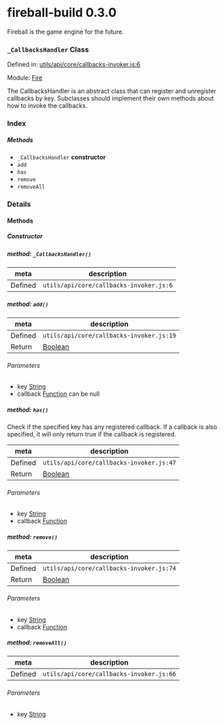 
# fireball-build 0.3.0

Fireball is the game engine for the future.

### `_CallbacksHandler` Class


Defined in: [utils/api/core/callbacks-invoker.js:6](../files/utils/api/core/callbacks-invoker.js.js)

Module: [Fire](../modules/Fire.md)




The CallbacksHandler is an abstract class that can register and unregister callbacks by key.
Subclasses should implement their own methods about how to invoke the callbacks.

### Index



##### Methods

  - `_CallbacksHandler` **constructor**
  - `add`
  - `has`
  - `remove`
  - `removeAll`





### Details




<!-- Method Block -->
#### Methods

##### Constructor

##### method: `_CallbacksHandler()`



| meta | description |
|------|-------------|
| Defined | `utils/api/core/callbacks-invoker.js:6` |



##### method: `add()`



| meta | description |
|------|-------------|
| Defined | `utils/api/core/callbacks-invoker.js:19` |
| Return 		 | <a href="https://developer.mozilla.org/en/JavaScript/Reference/Global_Objects/Boolean" class="crosslink external" target="_blank">Boolean</a> 

###### Parameters
- key <a href="https://developer.mozilla.org/en/JavaScript/Reference/Global_Objects/String" class="crosslink external" target="_blank">String</a>  
- callback <a href="https://developer.mozilla.org/en/JavaScript/Reference/Global_Objects/Function" class="crosslink external" target="_blank">Function</a> can be null


##### method: `has()`

Check if the specified key has any registered callback. If a callback is also specified,
it will only return true if the callback is registered.

| meta | description |
|------|-------------|
| Defined | `utils/api/core/callbacks-invoker.js:47` |
| Return 		 | <a href="https://developer.mozilla.org/en/JavaScript/Reference/Global_Objects/Boolean" class="crosslink external" target="_blank">Boolean</a> 

###### Parameters
- key <a href="https://developer.mozilla.org/en/JavaScript/Reference/Global_Objects/String" class="crosslink external" target="_blank">String</a>  
- callback <a href="https://developer.mozilla.org/en/JavaScript/Reference/Global_Objects/Function" class="crosslink external" target="_blank">Function</a>  


##### method: `remove()`



| meta | description |
|------|-------------|
| Defined | `utils/api/core/callbacks-invoker.js:74` |
| Return 		 | <a href="https://developer.mozilla.org/en/JavaScript/Reference/Global_Objects/Boolean" class="crosslink external" target="_blank">Boolean</a> 

###### Parameters
- key <a href="https://developer.mozilla.org/en/JavaScript/Reference/Global_Objects/String" class="crosslink external" target="_blank">String</a>  
- callback <a href="https://developer.mozilla.org/en/JavaScript/Reference/Global_Objects/Function" class="crosslink external" target="_blank">Function</a>  


##### method: `removeAll()`



| meta | description |
|------|-------------|
| Defined | `utils/api/core/callbacks-invoker.js:66` |

###### Parameters
- key <a href="https://developer.mozilla.org/en/JavaScript/Reference/Global_Objects/String" class="crosslink external" target="_blank">String</a>  



